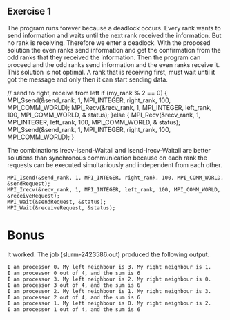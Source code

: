 ## Exercise 1
The program runs forever because a deadlock occurs. Every rank wants to send information and waits until the next rank received the information. But no rank is receiving. Therefore we enter a deadlock. With the proposed solution the even ranks send information and get the confirmation from the odd ranks that they received the information. Then the program can proceed and the odd ranks send information and the even ranks receive it. This solution is not optimal. A rank that is receiving first, must wait until it got the message and only then it can start sending data.

  // send to right, receive from left
  if (my_rank % 2 == 0)
  {
      MPI_Ssend(&send_rank, 1, MPI_INTEGER, right_rank, 100, MPI_COMM_WORLD);
      MPI_Recv(&recv_rank, 1, MPI_INTEGER, left_rank, 100, MPI_COMM_WORLD, & status);
  }else
  {
      MPI_Recv(&recv_rank, 1, MPI_INTEGER, left_rank, 100, MPI_COMM_WORLD, & status);
      MPI_Ssend(&send_rank, 1, MPI_INTEGER, right_rank, 100, MPI_COMM_WORLD);
  }

The combinations Irecv-Isend-Waitall and Isend-Irecv-Waitall are better solutions than synchronous communication because on each rank the requests can be executed simultaniously and independent from each other.

    MPI_Isend(&send_rank, 1, MPI_INTEGER, right_rank, 100, MPI_COMM_WORLD, &sendRequest);
    MPI_Irecv(&recv_rank, 1, MPI_INTEGER, left_rank, 100, MPI_COMM_WORLD, &receiveRequest);
    MPI_Wait(&sendRequest, &status);
    MPI_Wait(&receiveRequest, &status);

# Bonus
It worked. The job (slurm-2423586.out) produced the following output.

    I am processor 0. My left neighbour is 3. My right neighbour is 1.
    I am processor 0 out of 4, and the sum is 6
    I am processor 3. My left neighbour is 2. My right neighbour is 0.
    I am processor 3 out of 4, and the sum is 6
    I am processor 2. My left neighbour is 1. My right neighbour is 3.
    I am processor 2 out of 4, and the sum is 6
    I am processor 1. My left neighbour is 0. My right neighbour is 2.
    I am processor 1 out of 4, and the sum is 6